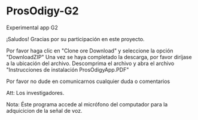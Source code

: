 # ProsOdigy-G2
Experimental app G2

¡Saludos!
Gracias por su participación en este proyecto.

Por favor haga clic en "Clone ore Download" y seleccione la opción "DownloadZIP"
Una vez se haya completado la descarga, por favor diríjase a la ubicación del archivo.
Descomprima el archivo y abra el archivo "Instrucciones de instalación ProsOdigyApp.PDF"

Por favor no dude en comunicarnos cualquier duda o comentarios

Att: Los investigadores.

Nota: Éste programa accede al micrófono del computador para la adquicicion de la señal de voz.
